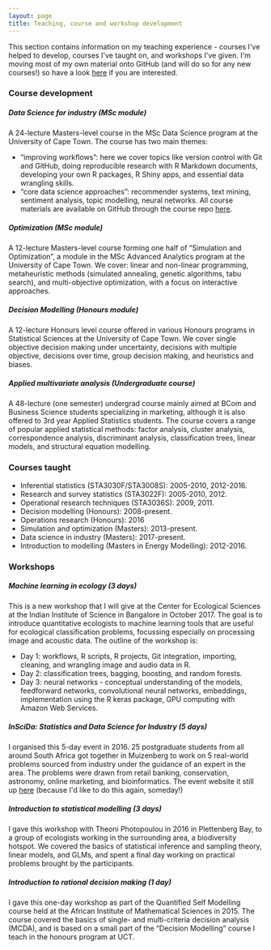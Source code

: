 ```yaml
---
layout: page
title: Teaching, course and workshop development
---
```


This section contains information on my teaching experience - courses I've helped to develop, courses I've taught on, and workshops I've given. I'm moving most of my own material onto GitHub (and will do so for any new courses!) so have a look [here](https://github.com/iandurbach/) if you are interested.

### Course development

##### Data Science for industry (MSc module)

A 24-lecture Masters-level course in the MSc Data Science program at the University of Cape Town. The course has two main themes:
- “improving workflows”: here we cover topics like version control with Git and GitHub, doing reproducible research with R Markdown documents, developing your own R packages, R Shiny apps, and essential data wrangling skills.
- “core data science approaches”: recommender systems, text mining, sentiment analysis, topic modelling, neural networks. 
All course materials are available on GitHub through the course repo [here](https://github.com/iandurbach/datasci-fi).

##### Optimization (MSc module)

A 12-lecture Masters-level course forming one half of “Simulation and Optimization”, a module in the MSc Advanced Analytics program at the University of Cape Town. We cover: linear and non-linear programming, metaheuristic methods (simulated annealing, genetic algorithms, tabu search), and multi-objective optimization, with a focus on interactive approaches.

##### Decision Modelling (Honours module)

A 12-lecture Honours level course offered in various Honours programs in Statistical Sciences at the University of Cape Town. We cover single objective decision making under uncertainty, decisions with multiple objective, decisions over time, group decision making, and heuristics and biases.

##### Applied multivariate analysis (Undergraduate course)

A 48-lecture (one semester) undergrad course mainly aimed at BCom and Business Science students specializing in marketing, although it is also offered to 3rd year Applied Statistics students. The course covers a range of popular applied statistical methods: factor analysis, cluster analysis, correspondence analysis, discriminant analysis, classification trees, linear models, and structural equation modelling.

### Courses taught

- Inferential statistics (STA3030F/STA3008S): 2005-2010, 2012-2016.
- Research and survey statistics (STA3022F): 2005-2010, 2012.
- Operational research techniques (STA3036S): 2009, 2011.
- Decision modelling (Honours): 2008-present.
- Operations research (Honours): 2016
- Simulation and optimization (Masters): 2013-present.
- Data science in industry (Masters): 2017-present.
- Introduction to modelling (Masters in Energy Modelling): 2012-2016.

### Workshops

##### Machine learning in ecology (3 days)
This is a new workshop that I will give at the Center for Ecological Sciences at the Indian Institute of Science in Bangalore in October 2017. The goal is to introduce quantitative ecologists to machine learning tools that are useful for ecological classification problems, focussing especially on processing image and acoustic data. The outline of the workshop is:

- Day 1: workflows, R scripts, R projects, Git integration, importing, cleaning, and wrangling image and audio data in R.
- Day 2: classification trees, bagging, boosting, and random forests. 
- Day 3: neural networks - conceptual understanding of the models, feedforward networks, convolutional neural networks, embeddings, implementation using the R keras package, GPU computing with Amazon Web Services.

##### InSciDa: Statistics and Data Science for Industry (5 days)
I organised this 5-day event in 2016. 25 postgraduate students from all around South Africa got together in Muizenberg to work on 5 real-world problems sourced from industry under the guidance of an expert in the area. The problems were drawn from retail banking, conservation, astronomy, online marketing, and bioinformatics. The event website it still up [here](http://inscida.wixsite.com/inscida2016) (because I'd like to do this again, someday!)

##### Introduction to statistical modelling (3 days)
I gave this workshop with Theoni Photopoulou in 2016 in Plettenberg Bay, to a group of ecologists working in the surrounding area, a biodiversity hotspot. We covered the basics of statistical inference and sampling theory, linear models, and GLMs, and spent a final day working on practical problems brought by the participants.

##### Introduction to rational decision making (1 day)
I gave this one-day workshop as part of the Quantified Self Modelling course held at the African Institute of Mathematical Sciences in 2015. The course covered the basics of single- and multi-criteria decision analysis (MCDA), and is based on a small part of the “Decision Modelling” course I teach in the honours program at UCT.
